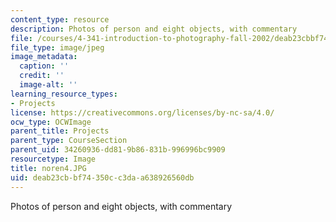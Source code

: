 ```yaml
---
content_type: resource
description: Photos of person and eight objects, with commentary
file: /courses/4-341-introduction-to-photography-fall-2002/deab23cbbf74350cc3daa638926560db_noren4.JPG
file_type: image/jpeg
image_metadata:
  caption: ''
  credit: ''
  image-alt: ''
learning_resource_types:
- Projects
license: https://creativecommons.org/licenses/by-nc-sa/4.0/
ocw_type: OCWImage
parent_title: Projects
parent_type: CourseSection
parent_uid: 34260936-dd81-9b86-831b-996996bc9909
resourcetype: Image
title: noren4.JPG
uid: deab23cb-bf74-350c-c3da-a638926560db
---
```

Photos of person and eight objects, with commentary
